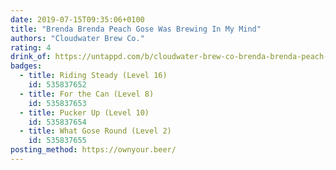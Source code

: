 ```yaml
---
date: 2019-07-15T09:35:06+0100
title: "Brenda Brenda Peach Gose Was Brewing In My Mind"
authors: "Cloudwater Brew Co."
rating: 4
drink_of: https://untappd.com/b/cloudwater-brew-co-brenda-brenda-peach-gose-was-brewing-in-my-mind/3298154
badges:
  - title: Riding Steady (Level 16)
    id: 535837652
  - title: For the Can (Level 8)
    id: 535837653
  - title: Pucker Up (Level 10)
    id: 535837654
  - title: What Gose Round (Level 2)
    id: 535837655
posting_method: https://ownyour.beer/
---
```

